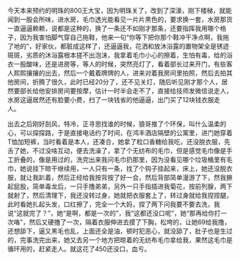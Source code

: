 今天本来预约的明珠的800王大宝，因为明珠关了，改到了深濠，刚下楼梯，就能闻到一股会所味，进水房，毛巾透光能看见一片片黑色的，要求换一套，水房那货一直逼逼赖赖，说都是这种的，换了一条还不如刚才那条，还要指挥我用哪个格子，因为我害怕脚气穿自己拖鞋，他来一句“你等下把你那个鞋冲干净点啊，我拖了地的”，好家伙，都脏成这样了，还逼逼我，花洒和放沐浴露的置物架全是锈迹斑斑，劣质的沐浴露根本搓不出泡沫，我拿着毛巾小心的擦着，生怕有毒，给的浴衣一股酸味，还是进房等，等人的时候，突然亮灯了，看着部长过来开门，有些客人熙熙攘攘的出去，然后一个戴着牌牌的人，进来对着我房间里拍照，然后去拍其他房间，折腾了很久，此时已经20分了，还不见关灯，随后听见刚才那个人，居然要部长给他安排房间要按摩，估计一时半会走不了，直接给技师发微信说走人，水房这逼居然还有脸要小费，扫了一块钱省的他逼逼，出门买了12块钱衣服走人。

出去之后刚好刮风，特冷，正寻思找谁的时候，狼哥推了个环保，叫什么温柔的心，可以探探路，于是直接电话约了时间，在鸿丰酒店隔壁的公寓里，进门她穿着T恤加短裤，当时看着是本人，还凑合，她拿了粒口香糖给我吃，还没脱衣服，先舌了她，不过没啥互动，便去洗澡了，拿了个无纺布的毛巾，但是感觉毛巾像是手工折叠的，像是用过的，洗完出来我问毛巾扔那里，因为没看见哪个垃圾桶里有毛巾，她说挂下晾干继续用，一人只有一条，找了个钩子挂起来，床上，她还没脱衣服，就让我趴着，然后正经给我按背按了好一会，然后背部简单漫游了下，然我撅起屁股，简单毒龙后，一只手撸弟弟，另外一只手指插进我菊花，按前列腺，两下就射了，然后清理下，我还没转过身，她就把衣服套上了，转过身就给我捏捏腿，此时看她扎起头发，口红擦了，完全一个大妈，捏了两下问我要不要去洗，我说“这就完了？”，她“是啊，都是一次的”，我“这都还没口呢”，她“那再给你打一次咯”，然后又硬撸了一次，隔着衣服伸进去摸了下胸，松垮的，让她69给我撸，还想舔下，逼又黑毛也乱，上面还全是油，顿时犯恶心，就没舔了，肚子也是生过的，完事洗完出来，她又去另一个地方把晾着的无纺布毛巾拿给我，果然这毛巾是循环用的，赶紧走人。就这花了450还没口，血亏。
